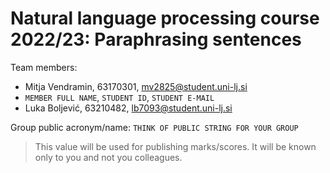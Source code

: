 # Natural language processing course 2022/23: Paraphrasing sentences

Team members:
 * Mitja Vendramin, 63170301, mv2825@student.uni-lj.si
 * `MEMBER FULL NAME`, `STUDENT ID`, `STUDENT E-MAIL`
 * Luka Boljević, 63210482, lb7093@student.uni-lj.si
 
Group public acronym/name: `THINK OF PUBLIC STRING FOR YOUR GROUP`
 > This value will be used for publishing marks/scores. It will be known only to you and not you colleagues.
